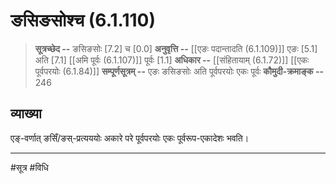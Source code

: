# ङसिङसोश्च (6.1.110)
> **सूत्रच्छेद --** ङसिङसोः [7.2] च [0.0]
> **अनुवृत्ति --** [[एङः पदान्तादति (6.1.109)]] एङः [5.1] अति [7.1] [[अमि पूर्वः (6.1.107)]] पूर्वः [1.1]
> **अधिकार --** [[संहितायाम् (6.1.72)]] [[एकः पूर्वपरयोः (6.1.84)]]
> **सम्पूर्णसूत्रम् --** एङः ङसिङसोः अति पूर्वपरयोः एकः पूर्वः
> **कौमुदी-क्रमाङ्क --** 246

## व्याख्या

एङ्-वर्णात् ङसिँ/ङस्-प्रत्यययोः अकारे परे पूर्वपरयोः एकः पूर्वरूप-एकादेशः भवति।

---
#सूत्र #विधि 